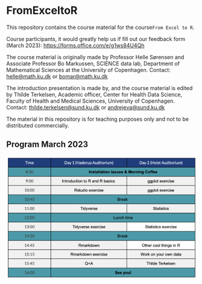 # FromExceltoR

This repository contains the course material for the course`From Excel to R`.

Course participants, it would greatly help us if fill out our feedback form (March 2023): https://forms.office.com/e/g1ws84U4Qh

The course material is originally made by Professor Helle Sørensen and Associate Professor Bo Markussen, SCIENCE data lab, Department of Mathematical Sciences at the University of Copenhagen.
Contact: helle@math.ku.dk or bomar@math.ku.dk   

The introduction presentation is made by, and the course material is edited by Thilde Terkelsen, Academic officer, Center for Health Data Science, Faculty of Health and Medical Sciences, University of Copenhagen.
Contact: thilde.terkelsen@sund.ku.dk or andrejeva@sund.ku.dk 

The material in this repository is for teaching purposes only and not to be distributed commercially.


## Program March 2023
![image](https://github.com/Center-for-Health-Data-Science/FromExceltoR/blob/March_2023/program_march2023_figure.png)
